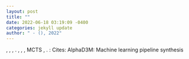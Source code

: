 ```yaml
--- 
layout: post 
title: "" 
date: 2022-06-18 03:19:09 -0400 
categories: jekyll update 
author: " - (), 2022" 
--- 
```

, , , . , , , MCTS , . : Cites: AlphaD3M: Machine learning pipeline synthesis
